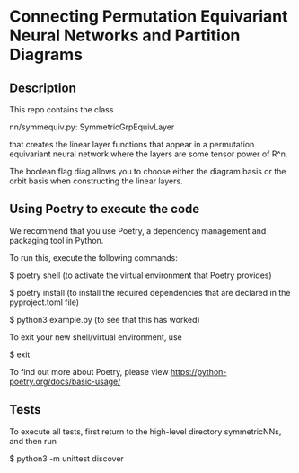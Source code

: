 # Connecting Permutation Equivariant Neural Networks and Partition Diagrams

## Description

This repo contains the class 

nn/symmequiv.py: SymmetricGrpEquivLayer

that creates the linear layer functions that appear in a permutation
equivariant neural network where the layers are some tensor power of R^n.

The boolean flag diag allows you to choose either the diagram basis or the orbit basis when constructing the linear layers.

## Using Poetry to execute the code

We recommend that you use Poetry, a dependency management and packaging tool in Python.

To run this, execute the following commands:

$ poetry shell (to activate the virtual environment that Poetry provides)

$ poetry install (to install the required dependencies that are declared in the pyproject.toml file)

$ python3 example.py (to see that this has worked)

To exit your new shell/virtual environment, use

$ exit

To find out more about Poetry, please view https://python-poetry.org/docs/basic-usage/


## Tests

To execute all tests, first return to the high-level directory symmetricNNs, and then run

$ python3 -m unittest discover
